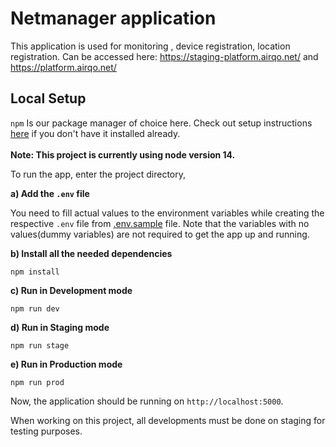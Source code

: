 # Netmanager application

This application is used for monitoring , device registration, location registration. Can be accessed here: https://staging-platform.airqo.net/ and https://platform.airqo.net/

## Local Setup

`npm` Is our package manager of choice here. Check out setup instructions [here](https://nodejs.org/dist/) if you don't have it installed already. <br/><br/>
**Note: This project is currently using node version 14.**

To run the app, enter the project directory, <br/>

**a) Add the `.env` file**

You need to fill actual values to the environment variables while creating the respective `.env` file from [.env.sample](./.env.sample) file.
Note that the variables with no values(dummy variables) are not required to get the app up and running.

**b) Install all the needed dependencies**

    npm install

**c) Run in Development mode**

    npm run dev

**d) Run in Staging mode**

    npm run stage

**e) Run in Production mode**

    npm run prod

Now, the application should be running on `http://localhost:5000`.

When working on this project, all developments must be done on staging for testing purposes.
